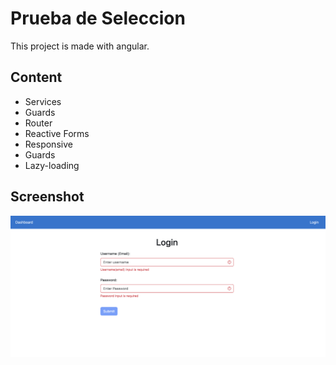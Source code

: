 # Prueba de Seleccion

This project is made with angular.

## Content

- Services
- Guards
- Router
- Reactive Forms
- Responsive
- Guards
- Lazy-loading

## Screenshot

![Example screenshot](./src/assets/img/login.png)
